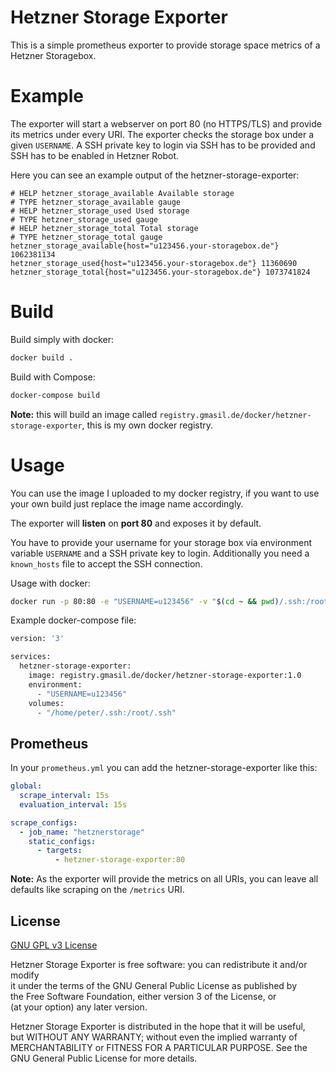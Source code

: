 # Hetzner Storage Exporter

This is a simple prometheus exporter to provide storage space metrics of a Hetzner Storagebox.

# Example

The exporter will start a webserver on port 80 (no HTTPS/TLS) and provide its metrics under every URI. The exporter checks the storage box under a given `USERNAME`.
A SSH private key to login via SSH has to be provided and SSH has to be enabled in Hetzner Robot.

Here you can see an example output of the hetzner-storage-exporter:

```
# HELP hetzner_storage_available Available storage
# TYPE hetzner_storage_available gauge
# HELP hetzner_storage_used Used storage
# TYPE hetzner_storage_used gauge
# HELP hetzner_storage_total Total storage
# TYPE hetzner_storage_total gauge
hetzner_storage_available{host="u123456.your-storagebox.de"} 1062381134
hetzner_storage_used{host="u123456.your-storagebox.de"} 11360690
hetzner_storage_total{host="u123456.your-storagebox.de"} 1073741824
```

# Build

Build simply with docker:

```bash
docker build .
```

Build with Compose:

```bash
docker-compose build
```

**Note:** this will build an image called `registry.gmasil.de/docker/hetzner-storage-exporter`, this is my own docker registry.

# Usage

You can use the image I uploaded to my docker registry, if you want to use your own build just replace the image name accordingly.

The exporter will **listen** on **port 80** and exposes it by default.

You have to provide your username for your storage box via environment variable `USERNAME` and a SSH private key to login.
Additionally you need a `known_hosts` file to accept the SSH connection.

Usage with docker:

```bash
docker run -p 80:80 -e "USERNAME=u123456" -v "$(cd ~ && pwd)/.ssh:/root/.ssh" registry.gmasil.de/docker/hetzner-storage-exporter:1.0
```

Example docker-compose file:

```bash
version: '3'

services:
  hetzner-storage-exporter:
    image: registry.gmasil.de/docker/hetzner-storage-exporter:1.0
    environment:
      - "USERNAME=u123456"
    volumes:
      - "/home/peter/.ssh:/root/.ssh"
```

## Prometheus

In your `prometheus.yml` you can add the hetzner-storage-exporter like this:

```yml
global:
  scrape_interval: 15s
  evaluation_interval: 15s

scrape_configs:
  - job_name: "hetznerstorage"
    static_configs:
      - targets:
          - hetzner-storage-exporter:80
```

**Note:** As the exporter will provide the metrics on all URIs, you can leave all defaults like scraping on the `/metrics` URI.

## License

[GNU GPL v3 License](LICENSE.md)

Hetzner Storage Exporter is free software: you can redistribute it and/or modify  
it under the terms of the GNU General Public License as published by  
the Free Software Foundation, either version 3 of the License, or  
(at your option) any later version.

Hetzner Storage Exporter is distributed in the hope that it will be useful,  
but WITHOUT ANY WARRANTY; without even the implied warranty of  
MERCHANTABILITY or FITNESS FOR A PARTICULAR PURPOSE. See the  
GNU General Public License for more details.
